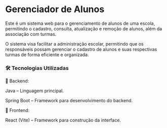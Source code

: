 # Gerenciador de Alunos
Este é um sistema web para o gerenciamento de alunos de uma escola, permitindo o cadastro, consulta, atualização e remoção de alunos, além da associação com turmas.

O sistema visa facilitar a administração escolar, permitindo que os responsáveis possam gerenciar o cadastro de alunos e suas respectivas turmas de forma eficiente e organizada.

### 🛠 Tecnologias Utilizadas

🔹 Backend:

Java – Linguagem principal.

Spring Boot – Framework para desenvolvimento do backend.

🔹 Frontend:

React (Vite) – Framework para construção da interface.
